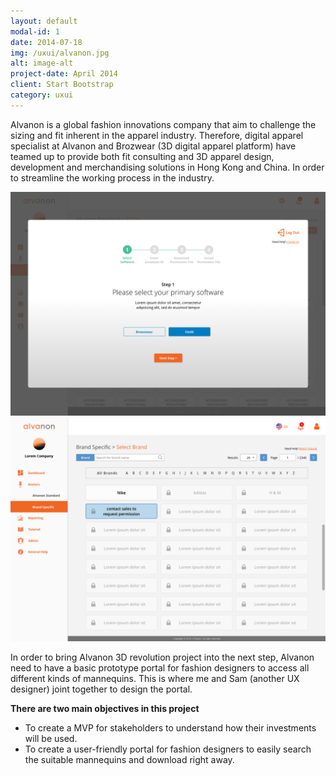 ```yaml
---
layout: default
modal-id: 1
date: 2014-07-18
img: /uxui/alvanon.jpg
alt: image-alt
project-date: April 2014
client: Start Bootstrap
category: uxui
---
```


Alvanon is a global fashion innovations company that
aim to challenge the sizing and fit inherent in the apparel
industry. Therefore, digital apparel specialist at Alvanon
and Brozwear (3D digital apparel platform) have teamed
up to provide both fit consulting and 3D apparel design,
development and merchandising solutions in Hong Kong
and China. In order to streamline the working process in
the industry.

![Onboarding](/img/portfolio/uxui/onboarding1.png)
![Portal](/img/portfolio/uxui/dashboard.png)

In order to bring Alvanon 3D revolution project into the
next step, Alvanon need to have a basic prototype portal
for fashion designers to access all different kinds of mannequins.
This is where me and Sam (another UX designer)
joint together to design the portal.

**There are two main objectives in this project**
- To create a MVP for stakeholders to understand how their investments will be used.
- To create a user-friendly portal for fashion designers to easily search the suitable mannequins and download right away.
